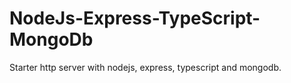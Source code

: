 # NodeJs-Express-TypeScript-MongoDb
Starter http server with nodejs, express, typescript and mongodb.
